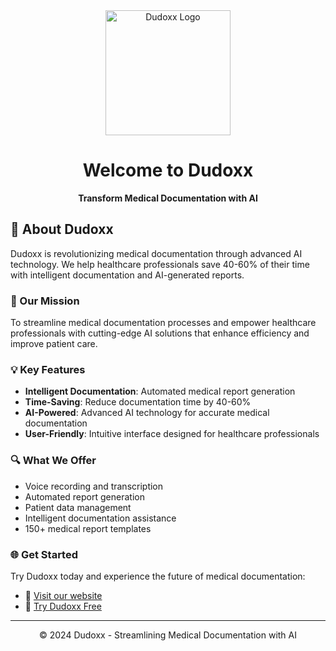 <div align="center">
  <img src="https://www.dudoxx.com/logo.png" alt="Dudoxx Logo" width="200"/>
  <h1>Welcome to Dudoxx</h1>
  <p><strong>Transform Medical Documentation with AI</strong></p>
</div>

## 🌟 About Dudoxx

Dudoxx is revolutionizing medical documentation through advanced AI technology. We help healthcare professionals save 40-60% of their time with intelligent documentation and AI-generated reports.

### 🚀 Our Mission

To streamline medical documentation processes and empower healthcare professionals with cutting-edge AI solutions that enhance efficiency and improve patient care.

### 💡 Key Features

- **Intelligent Documentation**: Automated medical report generation
- **Time-Saving**: Reduce documentation time by 40-60%
- **AI-Powered**: Advanced AI technology for accurate medical documentation
- **User-Friendly**: Intuitive interface designed for healthcare professionals

### 🔍 What We Offer

- Voice recording and transcription
- Automated report generation
- Patient data management
- Intelligent documentation assistance
- 150+ medical report templates

### 🌐 Get Started

Try Dudoxx today and experience the future of medical documentation:
- 🔗 [Visit our website](https://www.dudoxx.com)
- 🎯 [Try Dudoxx Free](https://www.dudoxx.com/try-free)

---

<div align="center">
  <p>© 2024 Dudoxx - Streamlining Medical Documentation with AI</p>
</div>